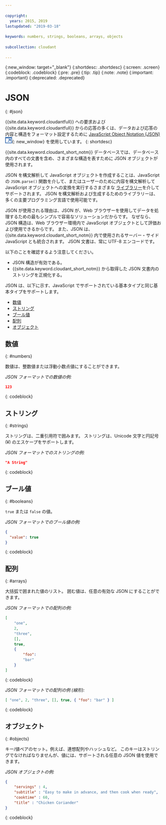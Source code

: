 ```yaml
---

copyright:
  years: 2015, 2019
lastupdated: "2019-03-18"

keywords: numbers, strings, booleans, arrays, objects

subcollection: cloudant

---
```


{:new_window: target="_blank"}
{:shortdesc: .shortdesc}
{:screen: .screen}
{:codeblock: .codeblock}
{:pre: .pre}
{:tip: .tip}
{:note: .note}
{:important: .important}
{:deprecated: .deprecated}

<!-- Acrolinx: 2017-05-10 -->

# JSON
{: #json}

{{site.data.keyword.cloudantfull}} への要求および
{{site.data.keyword.cloudantfull}} からの応答の多くは、データおよび応答の内容と構造をフォーマット設定するために [JavaScript Object Notation (JSON) ![外部リンク・アイコン](../images/launch-glyph.svg "外部リンク・アイコン")](https://en.wikipedia.org/wiki/JSON){: new_window}
を使用しています。
{: shortdesc}

{{site.data.keyword.cloudant_short_notm}} データベースでは、データベース内のすべての文書を含め、さまざまな構造を表すために JSON オブジェクトが使用されます。

JSON を構文解析して JavaScript オブジェクトを作成することは、JavaScript の `JSON.parse()` 関数を介して、またはユーザーのために内容を構文解析して JavaScript オブジェクトへの変換を実行するさまざまな [ライブラリー](/docs/services/Cloudant?topic=cloudant-client-libraries#client-libraries)を介してサポートされます。 JSON を構文解析および生成するためのライブラリーは、多くの主要プログラミング言語で使用可能です。

JSON が使用される理由は、JSON が、Web ブラウザーを使用してデータを処理するための最もシンプルで容易なソリューションだからです。
なぜなら、JSON 構造は、Web ブラウザー環境内で JavaScript オブジェクトとして評価および使用できるからです。
また、JSON は、{{site.data.keyword.cloudant_short_notm}} 内で使用されるサーバー・サイド JavaScript とも統合されます。
JSON 文書は、常に UTF-8 エンコードです。

以下のことを確認するよう注意してください。
-   JSON 構造が有効である。
-   {{site.data.keyword.cloudant_short_notm}} から取得した JSON 文書内のストリングを正規化する。

JSON は、以下に示す、JavaScript でサポートされている基本タイプと同じ基本タイプをサポートします。

-   [数値](#numbers)
-   [ストリング](#strings)
-   [ブール値](#booleans)
-   [配列](#arrays)
-   [オブジェクト](#objects)

## 数値
{: #numbers}

数値は、整数値または浮動小数点値にすることができます。

_JSON フォーマットでの数値の例:_

```json
123
```
{: codeblock}

## ストリング
{: #strings}

ストリングは、二重引用符で囲みます。 ストリングは、Unicode 文字と円記号 (&#xa5;) のエスケープをサポートします。

_JSON フォーマットでのストリングの例:_

```json
"A String"
```
{: codeblock}

## ブール値
{: #booleans}

`true` または `false` の値。

_JSON フォーマットでのブール値の例:_

```json
{
  "value": true
}
```
{: codeblock}

## 配列
{: #arrays}

大括弧で囲まれた値のリスト。 囲む値は、任意の有効な JSON にすることができます。

_JSON フォーマットでの配列の例:_

```json
[
    "one",
    2,
    "three",
    [],
    true,
    {
        "foo":
        "bar"
    }
]
```
{: codeblock}

_JSON フォーマットでの配列の例 (線形):_

```json
[ "one", 2, "three", [], true, { "foo": "bar" } ]
```
{: codeblock}

## オブジェクト
{: #objects}

キー/値ペアのセット。例えば、連想配列やハッシュなど。
このキーはストリングでなければなりませんが、値には、サポートされる任意の JSON 値を使用できます。

_JSON オブジェクトの例:_

```json
{
    "servings" : 4,
    "subtitle" : "Easy to make in advance, and then cook when ready",
    "cooktime" : 60,
    "title" : "Chicken Coriander"
}
```
{: codeblock}
